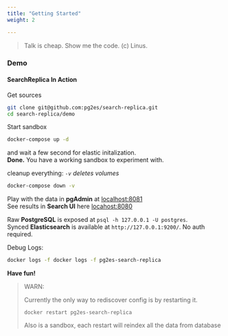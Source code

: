 ```yaml
---
title: "Getting Started"
weight: 2

---
```


> Talk is cheap. Show me the code. (c) Linus.


### Demo

#### SearchReplica In Action

Get sources
```bash
git clone git@github.com:pg2es/search-replica.git
cd search-replica/demo
```

Start sandbox
```bash
docker-compose up -d
```
and wait a few second for elastic initalization.  
**Done.** You have a working sandbox to experiment with.

cleanup everything: _`-v` deletes volumes_
```bash
docker-compose down -v
```


Play with the data in **pgAdmin** at [localhost:8081](http://127.0.0.1:8081/)  
See results in **Search UI** here [locahost:8080](http://127.0.0.1:8080/)  


Raw **PostgreSQL** is exposed at `psql -h 127.0.0.1 -U postgres`.  
Synced **Elasticsearch** is available at `http://127.0.0.1:9200/`. No auth required.  

Debug Logs:
```bash
docker logs -f docker logs -f pg2es-search-replica
```

<!-- {{< button relref="/" size="large" target="_blank" >}} Search UI {{< /button >}} -->

**Have fun!**

> WARN:
> 
> Currently the only way to rediscover config is by restarting it.
> ```
> docker restart pg2es-search-replica
> ```
> Also is a sandbox, each restart will reindex all the data from database
